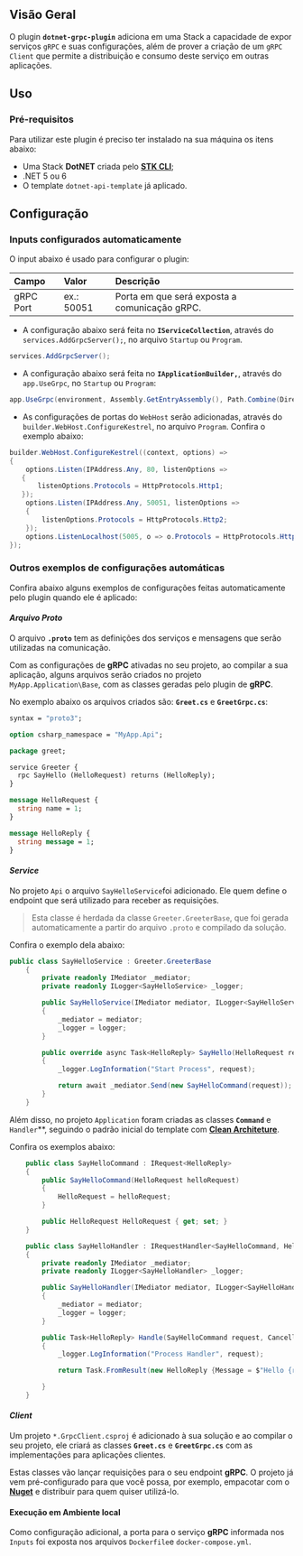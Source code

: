## **Visão Geral**
O plugin **`dotnet-grpc-plugin`** adiciona em uma Stack a capacidade de expor serviços `gRPC` e suas configurações, além de prover a criação de um `gRPC Client` que permite a distribuição e consumo deste serviço em outras aplicações.

## **Uso**

### **Pré-requisitos**
Para utilizar este plugin é preciso ter instalado na sua máquina os itens abaixo:  

- Uma Stack **DotNET** criada pelo [**STK CLI**](https://stackspot.com/);  
- .NET 5 ou 6 
- O template `dotnet-api-template` já aplicado.   

## **Configuração**
### **Inputs configurados automaticamente**  

O input abaixo é usado para configurar o plugin:  

| **Campo** | **Valor** | **Descrição** |
| :--- | :--- | :--- |
| gRPC Port | ex.: 50051 |  Porta em que será exposta a comunicação gRPC. |

- A configuração abaixo será feita no **`IServiceCollection`**, através do `services.AddGrpcServer();`, no arquivo `Startup` ou `Program`.      

```csharp
services.AddGrpcServer();
```

- A configuração abaixo será feita no **`IApplicationBuilder,`**, através do `app.UseGrpc`, no `Startup` ou `Program`:  

```csharp
app.UseGrpc(environment, Assembly.GetEntryAssembly(), Path.Combine(Directory.GetParent(environment.ContentRootPath).FullName, "Protos"));
```

- As configurações de portas do `WebHost` serão adicionadas, através do `builder.WebHost.ConfigureKestrel`, no arquivo `Program`. Confira o exemplo abaixo:   

```csharp
builder.WebHost.ConfigureKestrel((context, options) =>
{
    options.Listen(IPAddress.Any, 80, listenOptions =>
   {
       listenOptions.Protocols = HttpProtocols.Http1;
   });
    options.Listen(IPAddress.Any, 50051, listenOptions =>
    {
        listenOptions.Protocols = HttpProtocols.Http2;
    });
    options.ListenLocalhost(5005, o => o.Protocols = HttpProtocols.Http2); 
});
```

### **Outros exemplos de configurações automáticas**

Confira abaixo alguns exemplos de configurações feitas automaticamente pelo plugin quando ele é aplicado:  

#### ***Arquivo Proto***

O arquivo **`.proto`** tem as definições dos serviços e mensagens que serão utilizadas na comunicação.

Com as configurações de **gRPC** ativadas no seu projeto, ao compilar a sua aplicação, alguns arquivos serão criados no projeto `MyApp.Application\Base`, com as classes geradas pelo plugin de **gRPC**. 

No exemplo abaixo os arquivos criados são: **`Greet.cs`** e **`GreetGrpc.cs`**:  

```proto
syntax = "proto3";

option csharp_namespace = "MyApp.Api";

package greet;

service Greeter {
  rpc SayHello (HelloRequest) returns (HelloReply);
}

message HelloRequest {
  string name = 1;
}

message HelloReply {
  string message = 1;
}
```

#### ***Service***

No projeto `Api` o arquivo `SayHelloService`foi adicionado. Ele quem define o endpoint que será utilizado para receber as requisições.

> Esta classe é herdada da classe `Greeter.GreeterBase`, que foi gerada automaticamente a partir do arquivo `.proto` e compilado da solução.

Confira o exemplo dela abaixo:  

```csharp
public class SayHelloService : Greeter.GreeterBase
    {
        private readonly IMediator _mediator;
        private readonly ILogger<SayHelloService> _logger;

        public SayHelloService(IMediator mediator, ILogger<SayHelloService> logger)
        {
            _mediator = mediator;
            _logger = logger;
        }

        public override async Task<HelloReply> SayHello(HelloRequest request, ServerCallContext context)
        {
            _logger.LogInformation("Start Process", request);

            return await _mediator.Send(new SayHelloCommand(request));
        }
    }
```

Além disso, no projeto `Application` foram criadas as classes **`Command`** e `Handler`**, seguindo o padrão inicial do template com [**Clean Architeture**](https://www.zup.com.br/blog/clean-architecture-arquitetura-limpa). 

Confira os exemplos abaixo:  

```csharp
    public class SayHelloCommand : IRequest<HelloReply>
    {
        public SayHelloCommand(HelloRequest helloRequest)
        {
            HelloRequest = helloRequest;
        }

        public HelloRequest HelloRequest { get; set; }
    }
```

```csharp
    public class SayHelloHandler : IRequestHandler<SayHelloCommand, HelloReply>
    {
        private readonly IMediator _mediator;
        private readonly ILogger<SayHelloHandler> _logger;

        public SayHelloHandler(IMediator mediator, ILogger<SayHelloHandler> logger)
        {
            _mediator = mediator;
            _logger = logger;
        }

        public Task<HelloReply> Handle(SayHelloCommand request, CancellationToken cancellationToken)
        {
            _logger.LogInformation("Process Handler", request);

            return Task.FromResult(new HelloReply {Message = $"Hello {request.HelloRequest.Name }!"});

        }
    }
```

#### ***Client***

Um projeto `*.GrpcClient.csproj` é adicionado à sua solução e ao compilar o seu projeto, ele criará as classes **`Greet.cs`** e **`GreetGrpc.cs`** com as implementações para aplicações clientes. 

Estas classes vão lançar requisições para o seu endpoint **gRPC**. O projeto já vem pré-configurado para que você possa, por exemplo, empacotar com o [**Nuget**](https://www.nuget.org/packages/StackSpot.Grpc/) e distribuir para quem quiser utilizá-lo. 

#### **Execução em Ambiente local**  

Como configuração adicional, a porta para o serviço **gRPC** informada nos `Inputs` foi exposta nos arquivos `Dockerfile`e `docker-compose.yml`.


